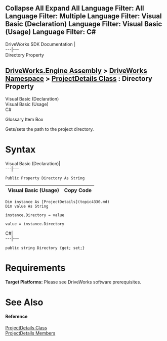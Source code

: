 Collapse All Expand All Language Filter: All  Language Filter: Multiple  Language Filter: Visual Basic (Declaration) Language Filter: Visual Basic (Usage) Language Filter: C#  
---  
DriveWorks SDK Documentation  |   
---|---  
Directory Property   
  
[DriveWorks.Engine Assembly](topic2156.md) > [DriveWorks Namespace](topic2159.md) > [ProjectDetails Class](topic4330.md) : Directory Property  
---  
  
Visual Basic (Declaration)    
Visual Basic (Usage)    
C# 

Glossary Item Box

Gets/sets the path to the project directory. 

# Syntax

Visual Basic (Declaration)|   
---|---  
      
    
    Public Property Directory As String  
  
Visual Basic (Usage)| Copy Code  
---|---  
      
    
    Dim instance As [ProjectDetails](topic4330.md)
    Dim value As String
     
    instance.Directory = value
     
    value = instance.Directory  
  
C#|   
---|---  
      
    
    public string Directory {get; set;}  
  
# Requirements

**Target Platforms:** Please see DriveWorks software prerequisites.

# See Also

#### Reference

[ProjectDetails Class](topic4330.md)   
[ProjectDetails Members](topic4331.md)


